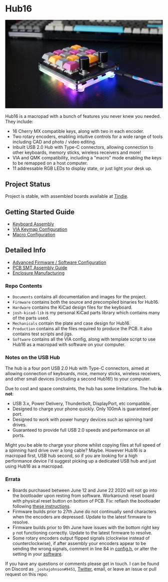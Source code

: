 # Hub16

![Hub16 assembled](Documents/imgs/header-img.JPG)

Hub16 is a macropad with a bunch of features you never knew you needed. They include:

- 16 Cherry MX compatible keys, along with two in each encoder.
- Two rotary encoders, enabling intuitive controls for a wide range of tools including CAD and photo / video editing.
- Inbuilt USB 2.0 Hub with Type-C connectors, allowing connection to other keyboards, memory sticks, wireless receivers and more!
- VIA and QMK compatibility, including a "macro" mode enabling the keys to be remapped on a host computer.
- 11 addressable RGB LEDs to display state, or just light your desk up.

## Project Status

Project is stable, with assembled boards available at [Tindie](https://www.tindie.com/products/joshajohnson/hub16-programmable-macro-keyboard/).

## Getting Started Guide

- [Keyboard Assembly](Documents/keyboard-assembly.md)
- [VIA Keymap Configuration](Documents/via.md)
- [Macro Configuration](Documents/macro.md)

## Detailed Info

- [Advanced Firmware / Software Configuration](Documents/advanced-config.md)
- [PCB SMT Assembly Guide](Documents/pcba.md)
- [Enclosure Manufacturing](Documents/enclosure.md)

### Repo Contents

- `Documents` contains all documentation and images for the project.
- `Firmware` contains both the source and precompiled binaries for Hub16.
- `Hardware` contains the KiCad design files for the keyboard.
- `josh-kicad-lib` is my personal KiCad parts library which contains many of the parts used.
- `Mechanicals` contain the plate and case design for Hub16.
- `Production` contains all the files required to produce the PCB. It also contains test scripts and jigs.
- `Software` contains all the VIA config, along with template script to use Hub16 as a macropad with software on your computer.

### Notes on the USB Hub

The hub is a four port USB 2.0 Hub with Type-C connectors, aimed at allowing connection of keyboards, mice, memory sticks, wireless receivers, and other small devices (including a second Hub16!)  to your computer.

Due to cost and space constraints, the hub has some limitations. The hub **is not**:

- USB 3.x, Power Delivery, Thunderbolt, DisplayPort, etc compatible.
- Designed to charge your phone quickly. Only 100mA is guaranteed per port.
- Designed to work with power hungry devices such as spinning hard drives.
- Guaranteed to provide full USB 2.0 speeds and performance on all ports.

Might you be able to charge your phone whilst copying files at full speed of a spinning hard drive over a long cable? Maybe. However Hub16 is a macropad first, USB hub second, so if you are looking for a high performance device I'd suggest picking up a dedicated USB hub and just using Hub16 as a macropad.

### Errata

- Boards purchased between June 12 and June 22 2020 will not go into the bootloader upon resting from software. Workaround: reset board with physical reset button on bottom of PCB. Fix: reflash the bootloader following [these instructions](Documents/advanced-config.md#Bootloader-Flashing).
- Firmware builds prior to 27th June do not continually send characters when the encoders are depressed. Update to the latest firmware to resolve.
- Firmware builds prior to 9th June have issues with the bottom right key `p` not functioning correctly. Update to the latest firmware to resolve.
- Some rotary encoders output flipped signals (clockwise instead of counterclockwise), if after assembly your encoders appear to be sending the wrong signals, comment in line 84 in [config.h](Firmware/hub16/config.h), or alter the setting in your [software](Software).

If you have any questions or comments please get in touch. I can be found on Discord as `_joshajohnson#9451`, [Twitter](https://twitter.com/_joshajohnson), email, or leave an issue or pull request on this repo.
